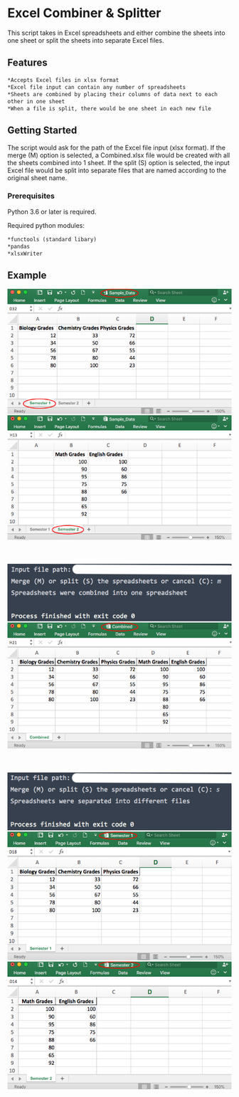 # Excel Combiner & Splitter

This script takes in Excel spreadsheets and either combine the sheets into one sheet or split the sheets into separate Excel files. 

## Features
    *Accepts Excel files in xlsx format
    *Excel file input can contain any number of spreadsheets
    *Sheets are combined by placing their columns of data next to each other in one sheet
    *When a file is split, there would be one sheet in each new file
    
## Getting Started

The script would ask for the path of the Excel file input (xlsx format).  If the merge (M) option is selected, a Combined.xlsx file would be created
 with all the sheets combined into 1 sheet.  If the split (S) option is selected, the input Excel file would be split into separate files that are 
 named according to the original sheet name.

### Prerequisites
Python 3.6 or later is required.

Required python modules:

    *functools (standard libary)
    *pandas
    *xlsxWriter 

## Example
![Image](Screenshot_1.png)
![Image](Screenshot_2.png)
<br/><br/><br/><br/>
![Image](Screenshot_3.png)
![Image](Screenshot_4.png)
<br/><br/><br/><br/>
![Image](Screenshot_5.png)
![Image](Screenshot_6.png)
![Image](Screenshot_7.png)




